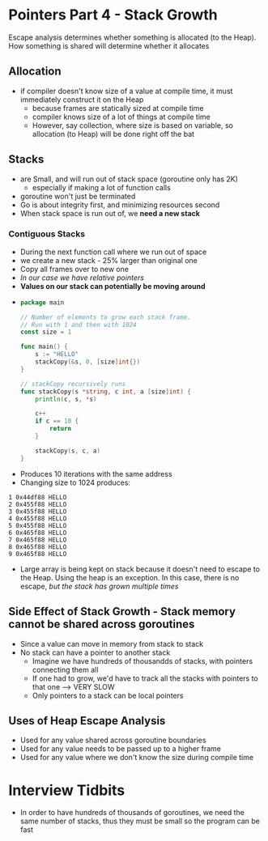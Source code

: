 # Pointers Part 4 - Stack Growth
Escape analysis determines whether something is allocated (to the Heap).
How something is shared will determine whether it allocates
## Allocation
* if compiler doesn't know size of a value at compile time, it must immediately construct it on the Heap
    * because frames are statically sized at compile time
    * compiler knows size of a lot of things at compile time
    * However, say collection, where size is based on variable, so allocation (to Heap) will be done right off the bat

## Stacks
* are Small, and will run out of stack space (goroutine only has 2K)
    * especially if making a lot of function calls
* goroutine won't just be terminated
* Go is about integrity first, and minimizing resources second
* When stack space is run out of, we **need a new stack**

### Contiguous Stacks
* During the next function call where we run out of space 
* we create a new stack - 25% larger than original one
* Copy all frames over to new one
* *In our case we have relative pointers*
* **Values on our stack can potentially be moving around**
* 
    ```go
    package main

    // Number of elements to grow each stack frame.
    // Run with 1 and then with 1024
    const size = 1

    func main() {
        s := "HELLO"
        stackCopy(&s, 0, [size]int{})
    }

    // stackCopy recursively runs
    func stackCopy(s *string, c int, a [size]int) {
        println(c, s, *s)

        c++
        if c == 10 {
            return
        }

        stackCopy(s, c, a)
    }
    ```
* Produces 10 iterations with the same address
* Changing size to 1024 produces: 
```0 0x44df88 HELLO
1 0x44df88 HELLO
2 0x455f88 HELLO
3 0x455f88 HELLO
4 0x455f88 HELLO
5 0x455f88 HELLO
6 0x465f88 HELLO
7 0x465f88 HELLO
8 0x465f88 HELLO
9 0x465f88 HELLO
```
* Large array is being kept on stack because it doesn't need to escape to the Heap. Using the heap is an exception. In this case, there is no escape, *but the stack has grown multiple times*

## Side Effect of Stack Growth -  **Stack memory cannot be shared across goroutines**
* Since a value can move in memory from stack to stack
* No stack can have a pointer to another stack
    * Imagine we have hundreds of thousandds of stacks, with pointers connecting them all
    * If one had to grow, we'd have to track all the stacks with pointers to that one --> VERY SLOW
    * Only pointers to a stack can be local pointers

## Uses of Heap Escape Analysis
* Used for any value shared across goroutine boundaries
* Used for any value needs to be passed up to a higher frame
* Used for any value where we don't know the size during compile time

# Interview Tidbits
* In order to have hundreds of thousands of goroutines, we need the same number of stacks, thus they must be small so the program can be fast